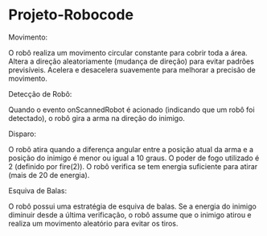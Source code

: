 # Projeto-Robocode

Movimento:

O robô realiza um movimento circular constante para cobrir toda a área.
Altera a direção aleatoriamente (mudança de direção) para evitar padrões previsíveis.
Acelera e desacelera suavemente para melhorar a precisão de movimento.

Detecção de Robô:

Quando o evento onScannedRobot é acionado (indicando que um robô foi detectado), o robô gira a arma na direção do inimigo.

Disparo:

O robô atira quando a diferença angular entre a posição atual da arma e a posição do inimigo é menor ou igual a 10 graus.
O poder de fogo utilizado é 2 (definido por fire(2)).
O robô verifica se tem energia suficiente para atirar (mais de 20 de energia).

Esquiva de Balas:

O robô possui uma estratégia de esquiva de balas. Se a energia do inimigo diminuir desde a última verificação, o robô assume que o inimigo atirou e realiza um movimento aleatório para evitar os tiros.
